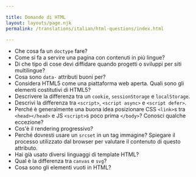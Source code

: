 ```yaml
---

title: Domande di HTML
layout: layouts/page.njk
permalink: /translations/italian/html-questions/index.html

---
```


*   Che cosa fa un `doctype` fare?
*   Come si fa a servire una pagina con contenuti in più lingue?
*   Di che tipo di cose devi diffidare quando progetti o sviluppi per siti multilingue?
*   Cosa sono `data-` attributi buoni per?
*   Considera HTML5 come una piattaforma web aperta. Quali sono gli elementi costitutivi di HTML5?
*   Descrivere la differenza tra un `cookie`, `sessionStorage` e `localStorage`.
*   Descrivi la differenza tra `<script>`, `<script async>` e `<script defer>`.
*   Perché è generalmente una buona idea posizionare CSS `<link>`s tra `<head></head>` e JS `<script>`s poco prima `</body>`? Conosci qualche eccezione?
*   Cos'è il rendering progressivo?
*   Perché dovresti usare un `srcset` in un tag immagine? Spiegare il processo utilizzato dal browser per valutare il contenuto di questo attributo.
*   Hai già usato diversi linguaggi di template HTML?
*   Qual è la differenza tra `canvas` e `svg`?
*   Cosa sono gli elementi vuoti in HTML?
